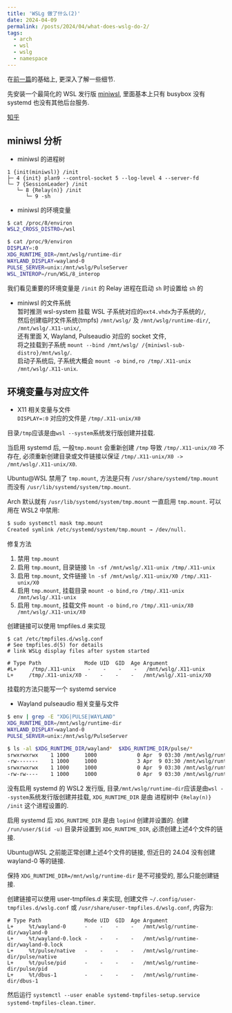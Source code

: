 ```yaml
---
title: 'WSLg 做了什么(2)'
date: 2024-04-09
permalink: /posts/2024/04/what-does-wslg-do-2/
tags:
  - arch
  - wsl
  - wslg
  - namespace
---
```


在[前一篇](2024-03-08-what-does-wslg-do.md)的基础上, 更深入了解一些细节.  

先安装一个最简化的 WSL 发行版 [miniwsl](https://github.com/0xbadfca11/miniwsl), 里面基本上只有 busybox 没有 systemd 也没有其他后台服务.  

[知乎](https://zhuanlan.zhihu.com/p/691590843)

## miniwsl 分析
- miniwsl 的进程树  

```
1 {init(miniwsl)} /init
├─ 4 {init} plan9 --control-socket 5 --log-level 4 --server-fd
└─ 7 {SessionLeader} /init
   └─ 8 {Relay(n)} /init
      └─ 9 -sh
```

- miniwsl 的环境变量  

```sh
$ cat /proc/8/environ
WSL2_CROSS_DISTRO=/wsl

$ cat /proc/9/environ
DISPLAY=:0
XDG_RUNTIME_DIR=/mnt/wslg/runtime-dir
WAYLAND_DISPLAY=wayland-0
PULSE_SERVER=unix:/mnt/wslg/PulseServer
WSL_INTEROP=/run/WSL/8_interop
```

我们看见重要的环境变量是 `/init` 的 Relay 进程在启动 `sh` 时设置给 `sh` 的  

- miniwsl 的文件系统  
暂时推测 wsl-system 挂载 WSL 子系统对应的`ext4.vhdx`为子系统的`/`,  
然后创建临时文件系统(tmpfs) `/mnt/wslg/` 及 `/mnt/wslg/runtime-dir/`, `/mnt/wslg/.X11-unix/`,  
还有里面 X, Wayland, Pulseaudio 对应的 socket 文件,  
将之挂载到子系统 `mount --bind /mnt/wslg/ /{miniwsl-sub-distro}/mnt/wslg/`.  
启动子系统后, 子系统大概会 `mount -o bind,ro /tmp/.X11-unix /mnt/wslg/.X11-unix`.  

## 环境变量与对应文件  
- X11 相关变量与文件  
  `DISPLAY=:0` 对应的文件是 `/tmp/.X11-unix/X0`  

目录`/tmp`应该是由`wsl --system`系统发行版创建并挂载.  

当启用 systemd 后, 一般`tmp.mount` 会重新创建 `/tmp` 导致 `/tmp/.X11-unix/X0` 不存在, 必须重新创建目录或文件链接以保证 `/tmp/.X11-unix/X0 -> /mnt/wslg/.X11-unix/X0`.  

Ubuntu@WSL 禁用了 `tmp.mount`, 方法是只有 `/usr/share/systemd/tmp.mount` 而没有 `/usr/lib/systemd/system/tmp.mount`.  

Arch 默认就有 `/usr/lib/systemd/system/tmp.mount` 一直启用 `tmp.mount`. 可以用在 WSL2 中禁用:  

```sh
$ sudo systemctl mask tmp.mount
Created symlink /etc/systemd/system/tmp.mount → /dev/null.
```

修复方法
1. 禁用 `tmp.mount`
2. 启用 `tmp.mount`, 目录链接 `ln -sf /mnt/wslg/.X11-unix /tmp/.X11-unix`
3. 启用 `tmp.mount`, 文件链接 `ln -sf /mnt/wslg/.X11-unix/X0 /tmp/.X11-unix/X0`
4. 启用 `tmp.mount`, 挂载目录 `mount -o bind,ro /tmp/.X11-unix /mnt/wslg/.X11-unix`
5. 启用 `tmp.mount`, 挂载文件 `mount -o bind,ro /tmp/.X11-unix/X0 /mnt/wslg/.X11-unix/X0`

创建链接可以使用 tmpfiles.d 来实现

```
$ cat /etc/tmpfiles.d/wslg.conf
# See tmpfiles.d(5) for details
# link WSLg display files after system started

# Type Path              Mode UID  GID  Age Argument
#L+     /tmp/.X11-unix    -    -    -    -   /mnt/wslg/.X11-unix
L+     /tmp/.X11-unix/X0 -    -    -    -   /mnt/wslg/.X11-unix/X0
```

挂载的方法只能写一个 systemd service 

- Wayland pulseaudio 相关变量与文件  

```sh
$ env | grep -E "XDG|PULSE|WAYLAND"
XDG_RUNTIME_DIR=/mnt/wslg/runtime-dir
WAYLAND_DISPLAY=wayland-0
PULSE_SERVER=unix:/mnt/wslg/PulseServer

$ ls -al $XDG_RUNTIME_DIR/wayland*  $XDG_RUNTIME_DIR/pulse/*
srwxrwxrwx    1 1000     1000             0 Apr  9 03:30 /mnt/wslg/runtime-dir/pulse/native
-rw-------    1 1000     1000             3 Apr  9 03:30 /mnt/wslg/runtime-dir/pulse/pid
srwxrwxrwx    1 1000     1000             0 Apr  9 03:30 /mnt/wslg/runtime-dir/wayland-0
-rw-rw----    1 1000     1000             0 Apr  9 03:30 /mnt/wslg/runtime-dir/wayland-0.lock
```

没有启用 systemd 的 WSL2 发行版, 目录`/mnt/wslg/runtime-dir`应该是由`wsl --system`系统发行版创建并挂载, `XDG_RUNTIME_DIR` 是由 进程树中 `{Relay(n)} /init` 这个进程设置的.  

启用 systemd 后 `XDG_RUNTIME_DIR` 是由 `logind` 创建并设置的. 创建 `/run/user/$(id -u)` 目录并设置到 `XDG_RUNTIME_DIR`, 必须创建上述4个文件的链接.  

Ubuntu@WSL 之前能正常创建上述4个文件的链接, 但近日的 24.04 没有创建 wayland-0 等的链接.  

保持 `XDG_RUNTIME_DIR=/mnt/wslg/runtime-dir` 是不可接受的, 那么只能创建链接.  

创建链接可以使用 user-tmpfiles.d 来实现, 创建文件 `~/.config/user-tmpfiles.d/wslg.conf` 或 `/usr/share/user-tmpfiles.d/wslg.conf`, 内容为:  

```
# Type Path              Mode UID  GID  Age Argument
L+     %t/wayland-0      -    -    -    -   /mnt/wslg/runtime-dir/wayland-0
L+     %t/wayland-0.lock -    -    -    -   /mnt/wslg/runtime-dir/wayland-0.lock
L+     %t/pulse/native   -    -    -    -   /mnt/wslg/runtime-dir/pulse/native
L+     %t/pulse/pid      -    -    -    -   /mnt/wslg/runtime-dir/pulse/pid
L+     %t/dbus-1         -    -    -    -   /mnt/wslg/runtime-dir/dbus-1
```
然后运行 `systemctl --user enable systemd-tmpfiles-setup.service  systemd-tmpfiles-clean.timer`.
